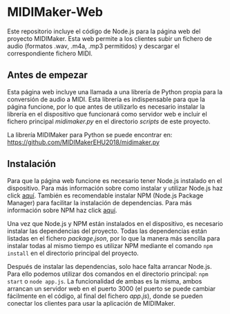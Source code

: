 # MIDIMaker-Web
Este repositorio incluye el código de Node.js para la página web del proyecto MIDIMaker. Esta web permite a los clientes subir un fichero de audio (formatos .wav, .m4a, .mp3 permitidos) y descargar el correspondiente fichero MIDI.

## Antes de empezar
Esta página web incluye una llamada a una librería de Python propia para la conversión de audio a MIDI. Esta librería es indispensable para que la página funcione, por lo que antes de utilizarlo es necesario instalar la librería en el dispositivo que funcionará como servidor web e incluir el fichero principal *midimaker.py* en el directorio *scripts* de este proyecto.

La librería MIDIMaker para Python se puede encontrar en: https://github.com/MIDIMakerEHU2018/midimaker.py

## Instalación
Para que la página web funcione es necesario tener Node.js instalado en el dispositivo. Para más información sobre como instalar y utilizar Node.js haz click [aquí](https://nodejs.org/en/).
También es recomendable instalar NPM (Node.js Package Manager) para facilitar la instalación de dependencias. Para más información sobre NPM haz click [aquí](https://www.npmjs.com/).

Una vez que Node.js y NPM están instalados en el dispositivo, es necesario instalar las dependencias del proyecto. Todas las dependencias están listadas en el fichero *package.json*, por lo que la manera más sencilla para instalar todas al mismo tiempo es utilizar NPM mediante el comando `npm install` en el directorio principal del proyecto.

Después de instalar las dependencias, solo hace falta arrancar Node.js. Para ello podemos utilizar dos comandos en el directorio principal: `npm start` o `node app.js`. La funcionalidad de ambas es la misma, ambos arrancan un servidor web en el puerto 3000 (el puerto se puede cambiar fácilmente en el código, al final del fichero *app.js*), donde se pueden conectar los clientes para usar la aplicación de MIDIMaker.
